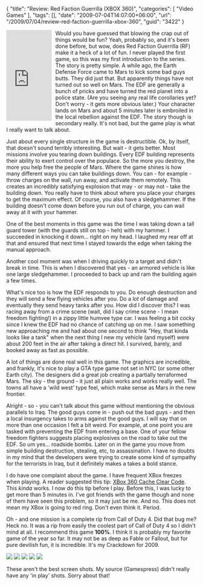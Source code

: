 {
	"title": "Review: Red Faction Guerrilla (XBOX 360)",
	"categories": [
		"Video Games"
	],
	"tags": [],
	"date": "2009-07-04T14:07:00+06:00",
	"url": "/2009/07/04/review-red-faction-guerrilla-xbox-360",
	"guid": "3422"
}

<iframe src="http://rcm-na.amazon-adsystem.com/e/cm?t=raymondcamden-20&o=1&p=8&l=as1&asins=B0014ULQB2&fc1=000000&IS2=1&lt1=_top&m=amazon&lc1=0000FF&bc1=000000&bg1=FFFFFF&f=ifr&nou=1" style="width:120px;height:240px;margin-right:10px;margin-bottom:10px;float:left" scrolling="no" marginwidth="0" marginheight="0" frameborder="0"></iframe>

Would you have guessed that blowing the crap out of things would be fun? Yeah, probably so, and it's been done before, but wow, does Red Faction Guerrilla (RF) make it a heck of a lot of fun. I never played the first game, so this was my first introduction to the series. The story is pretty simple. A while ago, the Earth Defense Force came to Mars to kick some bad guys butts. They did just that. But apparently things have not turned out so well on Mars. The EDF are generally a bunch of pricks and have turned the red planet into a police state. (Are you seeing any real life corollaries yet? Don't worry - it gets more obvious later.) Your character lands on Mars and about 5 minutes later is embroiled in the local rebellion against the EDF. The story though is secondary really. It's not bad, but the game play is what I really want to talk about.

Just about every single structure in the game is destructible. Ok, by itself, that doesn't sound terribly interesting. But wait - it gets better. Most missions involve you tearing down buildings. Every EDF building represents their ability to exert control over the populace. So the more you destroy, the more you help free the people of Mars. Where the game shines is how many different ways you can take buildings down. You can - for example - throw charges on the wall, run away, and activate them remotely. This creates an incredibly satisfying explosion that may - or may not - take the building down. You really have to think about where you place your charges to get the maximum effect. Of course, you also have a sledgehammer. If the building doesn't come down before you run out of charge, you can wail away at it with your hammer.

One of the best moments in this game was the time I was taking down a tall guard tower (with the guards still on top - heh) with my hammer. I succeeded in knocking it down... right on my head. I laughed my rear off at that and ensured that next time I stayed towards the edge when taking the manual approach.

Another cool moment was when I driving quickly to a target and didn't break in time. This is when I discovered that yes - an armored vehicle is like one large sledgehammer. I proceeded to back up and ram the building again a few times.

What's nice too is how the EDF responds to you. Do enough destruction and they will send a few flying vehicles after you. Do a <i>lot</i> of damage and eventually they send heavy tanks after you. How did I discover this? I was racing away from a crime scene (wait, did I say crime scene - I mean freedom fighting!) in a zippy little humvee type car. I was feeling a bit cocky since I knew the EDF had no chance of catching up on me. I saw something new approaching me and had about one second to think "Hey, that kinda looks like a tank" when the next thing I new my vehicle (and myself) were about 200 feet in the air after taking a direct hit. I survived, barely, and booked away as fast as possible. 

A lot of things are done real well in this game. The graphics are incredible, and frankly, it's nice to play a GTA type game not set in NYC (or some other Earth city). The designers did a great job creating a partially terraformed Mars. The sky - the ground - it just all plain works and works really well. The towns all have a 'wild west' type feel, which make sense as Mars in the new frontier. 

Alright - so - you can't talk about this game without mentioning the obvious parallels to Iraq. The good guys come in - push out the bad guys - and then a local insurgency takes to arms against the good guys. I will say that on more than one occasion I felt a bit weird. For example, at one point you are tasked with preventing the EDF from entering a base. One of your fellow freedom fighters suggests placing explosives on the road to take out the EDF. So um yes... roadside bombs. Later on in the game you move from simple building destruction, stealing, etc, to assassination. I have no doubts in my mind that the developers were trying to create some kind of sympathy for the terrorists in Iraq, but it definitely makes a takes a bold stance. 

I do have one complaint about the game. I have frequent XBox freezes when playing. A reader suggested this tip: <a href="http://news.teamxbox.com/xbox/11131/Xbox-360-Cache-Clear-Code-Revealed/">XBox 360 Cache Clear Code</a>. This <i>kinda</i> works. I now do this tip before I play. Before this, I was lucky to get more than 5 minutes in. I've got friends with the game though and none of them have seen this problem, so it may just be me. And no. This does not mean my XBox is going to red ring. Don't even think it. Period. 

Oh - and one mission is a complete rip from Call of Duty 4. Did that bug me? Heck no. It was a rip from easily the coolest part of Call of Duty 4 so I didn't mind at all. I recommend this game <b>100%</b>. I think it is probably my favorite game of the year so far. It may not be as deep as Fable or Fallout, but for pure devilish fun, it is incredible. It's my Crackdown for 2009. 

<a href="http://www.raymondcamden.com/images/redfaction/rf1_big.jpg" class="thickbox" rel="gallery-redfaction"><img src="https://static.raymondcamden.com/images/redfaction/rf1.jpg"  /></a> 
<a href="http://www.raymondcamden.com/images/redfaction/rf2_big.jpg" class="thickbox" rel="gallery-redfaction"><img src="https://static.raymondcamden.com/images/redfaction/rf2.jpg"  /></a> 
<a href="http://www.raymondcamden.com/images/redfaction/rf3_big.jpg" class="thickbox" rel="gallery-redfaction"><img src="https://static.raymondcamden.com/images/redfaction/rf3.jpg"  /></a> 
<a href="http://www.raymondcamden.com/images/redfaction/rf4_big.jpg" class="thickbox" rel="gallery-redfaction"><img src="https://static.raymondcamden.com/images/redfaction/rf4.jpg"  /></a> 
<a href="http://www.raymondcamden.com/images/redfaction/rf5_big.jpg" class="thickbox" rel="gallery-redfaction"><img src="https://static.raymondcamden.com/images/redfaction/rf5.jpg"  /></a> 

These aren't the best screen shots. My source (Gamespress) didn't really have any 'in play' shots. Sorry about that!